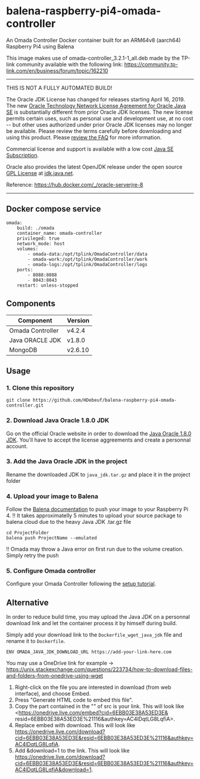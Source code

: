 # balena-raspberry-pi4-omada-controller
An Omada Controller Docker container built for an ARM64v8 (aarch64) Raspberry Pi4 using Balena

This image makes use of omada-controller_3.2.1-1_all.deb made by the TP-link community available with the following link:
https://community.tp-link.com/en/business/forum/topic/162210

***
THIS IS NOT A FULLY AUTOMATED BUILD!

The Oracle JDK License has changed for releases starting April 16, 2019.
The new [Oracle Technology Network License Agreement for Oracle Java SE](https://hub.docker.com/technetwork/java/javase/terms/license/javase-license.html) is substantially different from prior Oracle JDK licenses. The new license permits certain uses, such as personal use and development use, at no cost -- but other uses authorized under prior Oracle JDK licenses may no longer be available. Please review the terms carefully before downloading and using this product. Please [review the FAQ](https://www.oracle.com/technetwork/java/javase/overview/oracle-jdk-faqs.html) for more information.

Commercial license and support is available with a low cost [Java SE Subscription](https://www.oracle.com/java/java-se-subscription.html).

Oracle also provides the latest OpenJDK release under the open source [GPL License](https://openjdk.java.net/legal/gplv2+ce.html) at [jdk.java.net](https://jdk.java.net/).

Reference: https://hub.docker.com/_/oracle-serverjre-8

***

## Docker compose service
```
omada:
    build: ./omada
    container_name: omada-controller
    privileged: true
    network_mode: host
    volumes:
        - omada-data:/opt/tplink/OmadaController/data
        - omada-work:/opt/tplink/OmadaController/work
        - omada-logs:/opt/tplink/OmadaController/logs
    ports:
        - 8088:8088
        - 8043:8043
    restart: unless-stopped
```

## Components
Component        | Version
---------------- | -------------
Omada Controller | v4.2.4
Java ORACLE JDK  | v1.8.0
MongoDB          | v2.6.10

## Usage

### 1. Clone this repository
```
git clone https://github.com/HDebeuf/balena-raspberry-pi4-omada-controller.git
```

### 2. Download Java Oracle 1.8.0 JDK
Go on the official Oracle website in order to download the [Java Oracle 1.8.0 JDK](https://www.oracle.com/technetwork/java/javase/downloads/jdk8-downloads-2133151.html).
You'll have to accept the license aggreements and create a personnal account.

### 3. Add the Java Oracle JDK in the project
Rename the downloaded JDK to `java_jdk.tar.gz` and place it in the project folder

### 4. Upload your image to Balena
Follow the [Balena documentation](https://www.balena.io/docs/learn/deploy/deployment/) to push your image to your Raspberry Pi 4.
!! It takes approximatelly 5 minutes to upload your source package to balena cloud due to the heavy Java JDK .tar.gz file

```
cd ProjectFolder
balena push ProjectName --emulated
```

!! Omada may throw a Java error on first run due to the volume creation. Simply retry the push

### 5. Configure Omada controller
Configure your Omada Controller following the [setup tutorial](https://www.tp-link.com/us/support/download/eap-controller/).

## Alternative
In order to reduce build time, you may upload the Java JDK on a personnal download link and let the container process it by himself during build.

Simply add your download link to the `Dockerfile_wget_java_jdk` file and rename it to `Dockerfile`.
```
ENV OMADA_JAVA_JDK_DOWNLOAD_URL https://add-your-link-here.com
```

You may use a OneDrive link for example -> https://unix.stackexchange.com/questions/223734/how-to-download-files-and-folders-from-onedrive-using-wget
1. Right-click on the file you are interested in download (from web interface), and choose Embed.
2. Press "Generate HTML code to embed this file".
3. Copy the part contained in the "" of src is your link. This will look like <https://onedrive.live.com/embed?cid=6EBB03E38A53ED3E& resid=6EBB03E38A53ED3E%21116&authkey=AC4lDqtLG8LqfiA>.
4. Replace embed with download. This will look like https://onedrive.live.com/download?cid=6EBB03E38A53ED3E&resid=6EBB03E38A53ED3E%21116&authkey=AC4lDqtLG8LqfiA.
5. Add &download=1 to the link. This will look like https://onedrive.live.com/download?cid=6EBB03E38A53ED3E&resid=6EBB03E38A53ED3E%21116&authkey=AC4lDqtLG8LqfiA&download=1.

